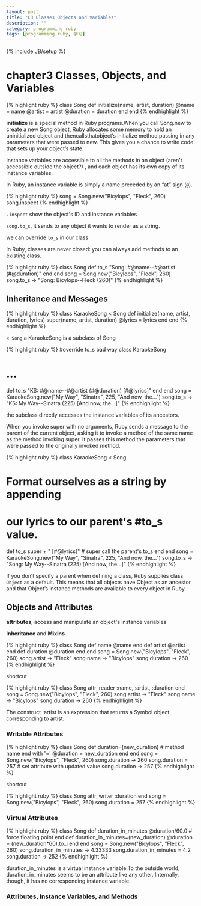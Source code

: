 ```yaml
---
layout: post
title: "C3 Classes Objects and Variables"
description: ""
category: programming ruby
tags: [programming ruby, 学习]
---
```

{% include JB/setup %}

# chapter3 Classes, Objects, and Variables

{% highlight ruby %}
class Song
  def initialize(name, artist, duration)
    @name = name
    @artist = artist
    @duration = duration
  end
end
{% endhighlight %}

**initialize** is a special method in Ruby programs.When you call Song.new to create a new Song object, Ruby allocates some memory to hold an uninitialized object and thencallsthatobject’s initialize method,passing in any parameters that were passed to new. This gives you a chance to write code that sets up your object’s state.

Instance variables are accessible to all the methods in an object (aren't accessible outside the object?) , and each object has its own copy of its instance variables.

In Ruby, an instance variable is simply a name preceded by an “at” sign (`@`).


{% highlight ruby %}
song = Song.new("Bicylops", "Fleck", 260)
song.inspect
{% endhighlight %}

`.inspect` show the object's ID and instance variables

`song.to_s`, it sends to any object it wants to render as a string.

we can override `to_s` in our class

In Ruby, classes are never closed: you can always add methods to an existing class.

{% highlight ruby %}
class Song
  def to_s
    "Song: #@name--#@artist (#@duration)"
  end
end
song = Song.new("Bicylops", "Fleck", 260)
song.to_s → "Song: Bicylops--Fleck (260)"
{% endhighlight %}

## Inheritance and Messages

{% highlight ruby %}
class KaraokeSong < Song
  def initialize(name, artist, duration, lyrics)
    super(name, artist, duration)
    @lyrics = lyrics
  end
end
{% endhighlight %}

`< Song` a KaraokeSong is a subclass of Song

{% highlight ruby %}
#override to_s bad way
class KaraokeSong
  # ...
  def to_s
    "KS: #@name--#@artist (#@duration) [#@lyrics]"
  end
end
song = KaraokeSong.new("My Way", "Sinatra", 225, "And now, the...")
song.to_s → "KS: My Way--Sinatra (225) [And now, the...]"
{% endhighlight %}

the subclass directly accesses the instance variables of its ancestors.

When you invoke super with no arguments, Ruby sends a message to the parent of the current object, asking it to invoke a method of the same name as the method invoking super. It passes this method the parameters that were passed to the originally invoked method.

{% highlight ruby %}
class KaraokeSong < Song
  # Format ourselves as a string by appending
  # our lyrics to our parent's #to_s value.
  def to_s
    super + " [#@lyrics]" # super call the parent's to_s
  end
end
song = KaraokeSong.new("My Way", "Sinatra", 225, "And now, the...")
song.to_s → "Song: My Way--Sinatra (225) [And now, the...]"
{% endhighlight %}

If you don’t specify a parent when defining a class, Ruby supplies class `Object` as a default. This means that all objects have Object as an ancestor and that Object’s instance methods are available to every object in Ruby.

## Objects and Attributes

**attributes**, access and manipulate an object's instance variables

**Inheritance** and **Mixins**

{% highlight ruby %}
class Song
  def name
    @name
  end
  def artist
    @artist
  end
  def duration
    @duration
  end
end
song = Song.new("Bicylops", "Fleck", 260)
song.artist -> "Fleck"
song.name -> "Bicylops"
song.duration -> 260
{% endhighlight %}

shortcut

{% highlight ruby %}
class Song
  attr_reader :name, :artist, :duration
end
song = Song.new("Bicylops", "Fleck", 260)
song.artist -> "Fleck"
song.name -> "Bicylops"
song.duration -> 260
{% endhighlight %}

The construct :artist is an expression that returns a Symbol object corresponding to artist.

### Writable Attributes

{% highlight ruby %}
class Song
  def duration=(new_duration) # method name end with '='
    @duration = new_duration
  end
end
song = Song.new("Bicylops", "Fleck", 260)
song.duration -> 260
song.duration = 257 # set attribute with updated value
song.duration -> 257
{% endhighlight %}

shortcut

{% highlight ruby %}
class Song
  attr_writer :duration
end
song = Song.new("Bicylops", "Fleck", 260)
song.duration = 257
{% endhighlight %}

### Virtual Attributes

{% highlight ruby %}
class Song
  def duration_in_minutes
    @duration/60.0 # force floating point
  end
  def duration_in_minutes=(new_duration)
    @duration = (new_duration*60).to_i
  end
end
song = Song.new("Bicylops", "Fleck", 260)
song.duration_in_minutes -> 4.33333
song.duration_in_minutes = 4.2
song.duration -> 252
{% endhighlight %}

duration_in_minutes is a virtual instance variable.To the outside world, duration_in_minutes seems to be an attribute like any other. Internally, though, it has no corresponding instance variable.

### Attributes, Instance Variables, and Methods

